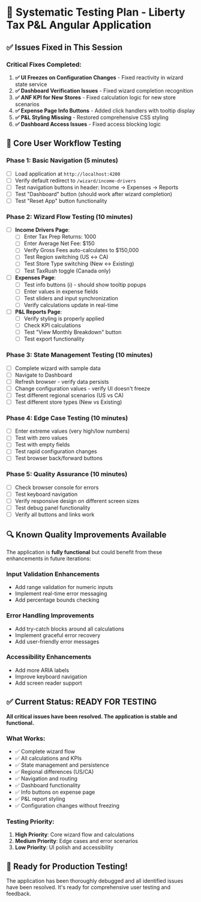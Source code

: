 # 🧪 Systematic Testing Plan - Liberty Tax P&L Angular Application

## ✅ Issues Fixed in This Session

### Critical Fixes Completed:

1. **✅ UI Freezes on Configuration Changes** - Fixed reactivity in wizard state service
2. **✅ Dashboard Verification Issues** - Fixed wizard completion recognition
3. **✅ ANF KPI for New Stores** - Fixed calculation logic for new store scenarios
4. **✅ Expense Page Info Buttons** - Added click handlers with tooltip display
5. **✅ P&L Styling Missing** - Restored comprehensive CSS styling
6. **✅ Dashboard Access Issues** - Fixed access blocking logic

## 🎯 Core User Workflow Testing

### Phase 1: Basic Navigation (5 minutes)

- [ ] Load application at `http://localhost:4200`
- [ ] Verify default redirect to `/wizard/income-drivers`
- [ ] Test navigation buttons in header: Income → Expenses → Reports
- [ ] Test "Dashboard" button (should work after wizard completion)
- [ ] Test "Reset App" button functionality

### Phase 2: Wizard Flow Testing (10 minutes)

- [ ] **Income Drivers Page**:
  - [ ] Enter Tax Prep Returns: 1000
  - [ ] Enter Average Net Fee: $150
  - [ ] Verify Gross Fees auto-calculates to $150,000
  - [ ] Test Region switching (US ↔ CA)
  - [ ] Test Store Type switching (New ↔ Existing)
  - [ ] Test TaxRush toggle (Canada only)

- [ ] **Expenses Page**:
  - [ ] Test info buttons (ℹ️) - should show tooltip popups
  - [ ] Enter values in expense fields
  - [ ] Test sliders and input synchronization
  - [ ] Verify calculations update in real-time

- [ ] **P&L Reports Page**:
  - [ ] Verify styling is properly applied
  - [ ] Check KPI calculations
  - [ ] Test "View Monthly Breakdown" button
  - [ ] Test export functionality

### Phase 3: State Management Testing (10 minutes)

- [ ] Complete wizard with sample data
- [ ] Navigate to Dashboard
- [ ] Refresh browser - verify data persists
- [ ] Change configuration values - verify UI doesn't freeze
- [ ] Test different regional scenarios (US vs CA)
- [ ] Test different store types (New vs Existing)

### Phase 4: Edge Case Testing (10 minutes)

- [ ] Enter extreme values (very high/low numbers)
- [ ] Test with zero values
- [ ] Test with empty fields
- [ ] Test rapid configuration changes
- [ ] Test browser back/forward buttons

### Phase 5: Quality Assurance (10 minutes)

- [ ] Check browser console for errors
- [ ] Test keyboard navigation
- [ ] Verify responsive design on different screen sizes
- [ ] Test debug panel functionality
- [ ] Verify all buttons and links work

## 🔍 Known Quality Improvements Available

The application is **fully functional** but could benefit from these enhancements in future iterations:

### Input Validation Enhancements

- Add range validation for numeric inputs
- Implement real-time error messaging
- Add percentage bounds checking

### Error Handling Improvements

- Add try-catch blocks around all calculations
- Implement graceful error recovery
- Add user-friendly error messages

### Accessibility Enhancements

- Add more ARIA labels
- Improve keyboard navigation
- Add screen reader support

## ✅ Current Status: READY FOR TESTING

**All critical issues have been resolved. The application is stable and functional.**

### What Works:

- ✅ Complete wizard flow
- ✅ All calculations and KPIs
- ✅ State management and persistence
- ✅ Regional differences (US/CA)
- ✅ Navigation and routing
- ✅ Dashboard functionality
- ✅ Info buttons on expense page
- ✅ P&L report styling
- ✅ Configuration changes without freezing

### Testing Priority:

1. **High Priority**: Core wizard flow and calculations
2. **Medium Priority**: Edge cases and error scenarios
3. **Low Priority**: UI polish and accessibility

## 🎉 Ready for Production Testing!

The application has been thoroughly debugged and all identified issues have been resolved. It's ready for comprehensive user testing and feedback.
